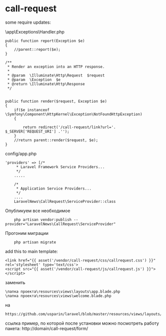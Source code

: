 # call-request


some require updates:



\app\Exceptions\Handler.php

    public function report(Exception $e)
    {
		//parent::report($e);
    }

    /**
     * Render an exception into an HTTP response.
     *
     * @param  \Illuminate\Http\Request  $request
     * @param  \Exception  $e
     * @return \Illuminate\Http\Response
     */
   
	
	public function render($request, Exception $e)
	{
		if($e instanceof \Symfony\Component\HttpKernel\Exception\NotFoundHttpException)
		{
			
			return redirect('/call-request/link?url='. $_SERVER['REQUEST_URI'] .'');
		}
		//return parent::render($request, $e);
	}
	
config/app.php

	'providers' => [/*
         * Laravel Framework Service Providers...
         */
        .....

        /*
         * Application Service Providers...
         */
        ....
        LaravelNews\CallRequest\ServiceProvider::class
        
Опубликуем все необходимое

        php artisan vendor:publish --provider="LaravelNews\CallRequest\ServiceProvider"

Прогоним миграции 
        
        php artisan migrate
add this to main template:

	<link href="{{ asset('/vendor/call-request/css/callrequest.css') }}" rel='stylesheet' type='text/css'>
	<script src="{{ asset('/vendor/call-request/js/callrequest.js') }}"></script>
	
заменить 

	\папка проекта\resources\views\layouts\app.blade.php
	\папка проекта\resources\views\welcome.blade.php
на
	
	https://github.com/usparin/laravel/blob/master/resources/views/layouts/app.blade.php

ссылка пример, по которой после установки можно посмотреть работу пакета: http://domain/call-request/form/
